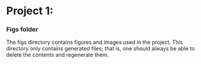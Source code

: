 # Project 1:
### Figs folder

The figs directory contains figures and images used in the project. This directory only contains generated files; that is, one should always be able to delete the contents and regenerate them.
